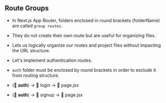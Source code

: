 ## Route Groups

- In Next.js App Router, folders enclosed in round brackets (folderName) are called `group routes`. 

- They do not create their own route but are useful for organizing files.

- Lets us logically organize our routes and project files without impacting the URL structure.

- Let's implement authentication routes.

- `auth` folder must be enclosed by round brackets in order to exclude it from routing structure.

- (📂 **auth**) -> 📂 login -> 📜 page.jsx

- (📂 **auth**) -> 📂 signup -> 📜 page.jsx